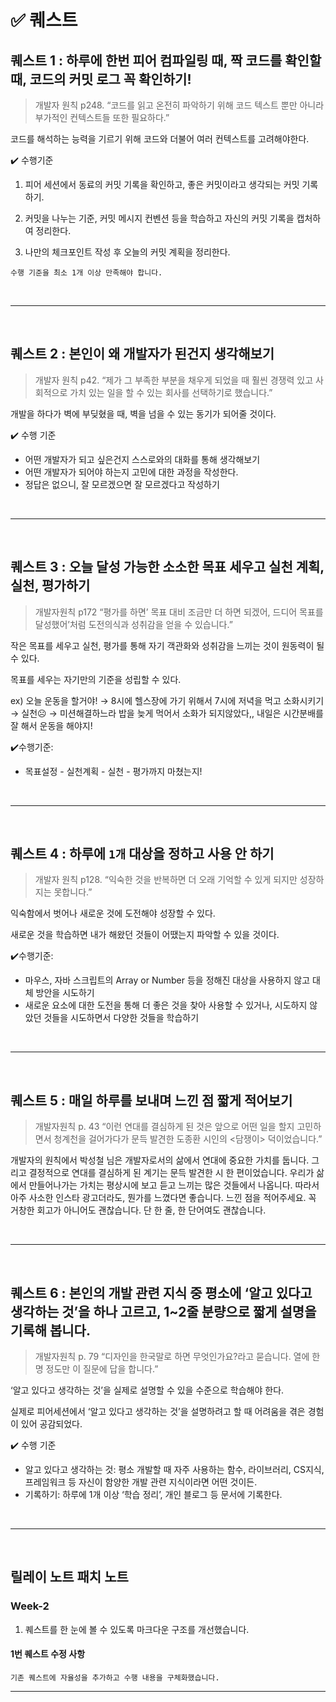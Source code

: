 # ✅ 퀘스트

## 퀘스트 1 : **하루에 한번 피어 컴파일링 때, 짝 코드를 확인할 때, 코드의 커밋 로그 꼭 확인하기!**
> 개발자 원칙 p248. “코드를 읽고 온전히 파악하기 위해 코드 텍스트 뿐만 아니라 부가적인 컨텍스트들 또한 필요하다.”

코드를 해석하는 능력을 기르기 위해 코드와 더불어 여러 컨텍스트를 고려해야한다.

✔️ 수행기준

1. 피어 세션에서 동료의 커밋 기록을 확인하고, 좋은 커밋이라고 생각되는 커밋 기록하기.

2. 커밋을 나누는 기준, 커밋 메시지 컨벤션 등을 학습하고 자신의 커밋 기록을 캡처하여 정리한다.

3. 나만의 체크포인트 작성 후 오늘의 커밋 계획을 정리한다.

`수행 기준을 최소 1개 이상 만족해야 합니다.`

<br>
<hr>
<br>

## 퀘스트 2 : **본인이 왜 개발자가 된건지 생각해보기**

> 개발자 원칙 p42. “제가 그 부족한 부분을 채우게 되었을 때 훨씬 경쟁력 있고 사회적으로 가치 있는 일을 할 수 있는 회사를 선택하기로 했습니다.”

개발을 하다가 벽에 부딪혔을 때, 벽을 넘을 수 있는 동기가 되어줄 것이다.

✔️ 수행 기준

- 어떤 개발자가 되고 싶은건지 스스로와의 대화를 통해 생각해보기
- 어떤 개발자가 되어야 하는지 고민에 대한 과정을 작성한다.
- 정답은 없으니, 잘 모르겠으면 잘 모르겠다고 작성하기

<br>
<hr>
<br>

## 퀘스트 3 : **오늘 달성 가능한 소소한 목표 세우고 실천 계획, 실천, 평가하기**

> 개발자원칙 p172 “평가를 하면’ 목표 대비 조금만 더 하면 되겠어, 드디어 목표를 달성했어’처럼 도전의식과 성취감을 얻을 수 있습니다.”

작은 목표를 세우고 실천, 평가를 통해 자기 객관화와 성취감을 느끼는 것이 원동력이 될 수 있다.

목표를 세우는 자기만의 기준을 성립할 수 있다.


ex) 오늘 운동을 할거야! → 8시에 헬스장에 가기 위해서 7시에 저녁을 먹고 소화시키기 → 실천☹️ → 미션해결하느라 밥을 늦게 먹어서 소화가 되지않았다,, 내일은 시간분배를 잘 해서 운동을 해야지!

✔️수행기준:

- 목표설정 - 실천계획 - 실천 - 평가까지 마쳤는지!

<br>
<hr>
<br>

## 퀘스트 4 : **하루에 `1개` 대상을 정하고 사용 안 하기**

> 개발자 원칙 p128. “익숙한 것을 반복하면 더 오래 기억할 수 있게 되지만 성장하지는 못합니다.”

익숙함에서 벗어나 새로운 것에 도전해야 성장할 수 있다.

새로운 것을 학습하면 내가 해왔던 것들이 어땠는지 파악할 수 있을 것이다.


✔️수행기준: 

- 마우스, 자바 스크립트의 Array or Number 등을 정해진 대상을 사용하지 않고 대체 방안을 시도하기
- 새로운 요소에 대한 도전을 통해 더 좋은 것을 찾아 사용할 수 있거나, 시도하지 않았던 것들을 시도하면서 다양한 것들을 학습하기

<br>
<hr>
<br>

## 퀘스트 5 :  **매일 하루를 보내며 느낀 점 짧게 적어보기**

> 개발자원칙 p. 43 “이런 연대를 결심하게 된 것은 앞으로 어떤 일을 할지 고민하면서 청계천을 걸어가다가 문득 발견한 도종환 시인의 <담쟁이> 덕이었습니다.”

개발자의 원칙에서 박성철 님은 개발자로서의 삶에서 연대에 중요한 가치를 둡니다. 그리고 결정적으로 연대를 결심하게 된 계기는 문득 발견한 시 한 편이었습니다. 우리가 삶에서 만들어나가는 가치는 평상시에 보고 듣고 느끼는 많은 것들에서 나옵니다. 따라서 아주 사소한 인스타 광고더라도, 뭔가를 느꼈다면 좋습니다. 느낀 점을 적어주세요. 꼭 거창한 회고가 아니어도 괜찮습니다. 단 한 줄, 한 단어여도 괜찮습니다.

<br>
<hr>
<br>

## 퀘스트 6 : 본인의 개발 관련 지식 중 평소에 ‘알고 있다고 생각하는 것’을 하나 고르고, 1~2줄 분량으로 짧게 설명을 기록해 봅니다.

> 개발자원칙 p. 79 “디자인을 한국말로 하면 무엇인가요?라고 묻습니다. 열에 한명 정도만 이 질문에 답을 합니다.”

‘알고 있다고 생각하는 것’을 실제로 설명할 수 있을 수준으로 학습해야 한다.

실제로 피어세션에서 ‘알고 있다고 생각하는 것’을 설명하려고 할 때 어려움을 겪은 경험이 있어 공감되었다.

✔️ 수행 기준

- 알고 있다고 생각하는 것: 평소 개발할 때 자주 사용하는 함수, 라이브러리, CS지식, 프레임워크 등 자신이 함양한 개발 관련 지식이라면 어떤 것이든.
- 기록하기: 하루에 1개 이상 ‘학습 정리’, 개인 블로그 등 문서에 기록한다.

<br>
<hr>
<br>

## 릴레이 노트 패치 노트

### Week-2
1. 퀘스트를 한 눈에 볼 수 있도록 마크다운 구조를 개선했습니다.


#### 1번 퀘스트 수정 사항
```
기존 퀘스트에 자율성을 추가하고 수행 내용을 구체화했습니다.
```

---

